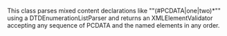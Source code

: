 This class parses mixed content declarations like ""(#PCDATA|one|two)*"" using a DTDEnumerationListParser and returns an XMLElementValidator accepting any sequence of PCDATA and the named elements in any order.